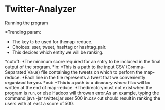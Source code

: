 # Twitter-Analyzer

Running the program 

*Trending param:
  * The key to be used for themap-reduce.
  * Choices: user, tweet, hashtag or hashtag_pair.
  * This decides which entity we will be ranking.
 
*cutoff:
   *The minimum score required for an entry to be included in the final output of the program.
*in:
  *This is a path to the input CSV (Comma-Separated Value) file containing the tweets on which to perform the map-reduce.
  *Each line in the file represents a tweet that we conveniently organized for you.
*out:
  *This is a path to a directory where files will be written at the end of map-reduce.
  *Thedirectorymust not exist when the program is run, or else Hadoop will throwan error.As an example, typing the command
  java -jar twitter.jar user 500 in.csv out should result in ranking the users with at least a score of 500.
